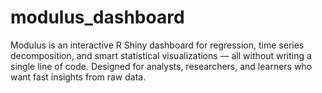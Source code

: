 # modulus_dashboard
Modulus is an interactive R Shiny dashboard for regression, time series decomposition, and smart statistical visualizations — all without writing a single line of code. Designed for analysts, researchers, and learners who want fast insights from raw data.
